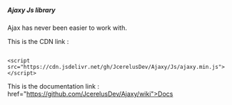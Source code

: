 ##### Ajaxy Js library 
Ajax has never been easier to work with.

This is the CDN link :

<pre><code>
&lt;script src="https://cdn.jsdelivr.net/gh/JcerelusDev/Ajaxy/Js/ajaxy.min.js"&gt;&lt;/script&gt;
</code></pre>






This is the documentation link :
 href="https://github.com/JcerelusDev/Ajaxy/wiki">Docs</a>
